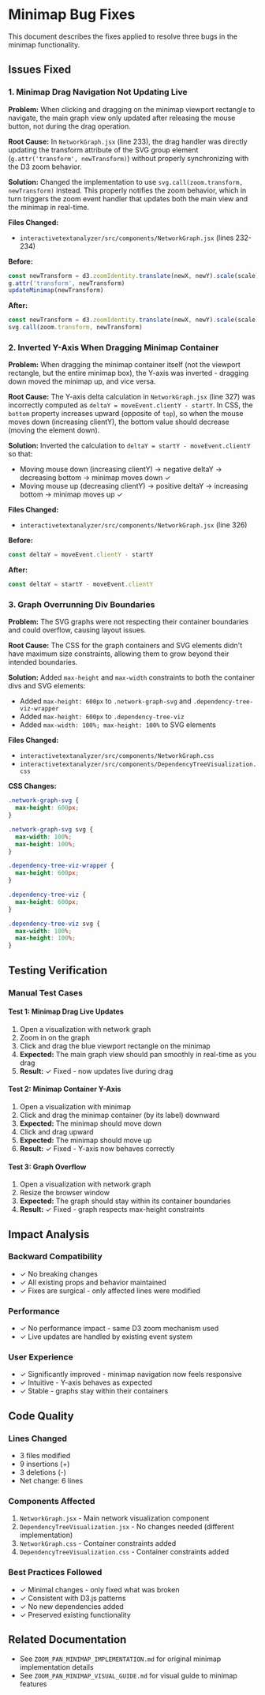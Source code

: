 # Minimap Bug Fixes

This document describes the fixes applied to resolve three bugs in the minimap functionality.

## Issues Fixed

### 1. Minimap Drag Navigation Not Updating Live

**Problem:** When clicking and dragging on the minimap viewport rectangle to navigate, the main graph view only updated after releasing the mouse button, not during the drag operation.

**Root Cause:** In `NetworkGraph.jsx` (line 233), the drag handler was directly updating the transform attribute of the SVG group element (`g.attr('transform', newTransform)`) without properly synchronizing with the D3 zoom behavior.

**Solution:** Changed the implementation to use `svg.call(zoom.transform, newTransform)` instead. This properly notifies the zoom behavior, which in turn triggers the zoom event handler that updates both the main view and the minimap in real-time.

**Files Changed:**
- `interactivetextanalyzer/src/components/NetworkGraph.jsx` (lines 232-234)

**Before:**
```javascript
const newTransform = d3.zoomIdentity.translate(newX, newY).scale(scale)
g.attr('transform', newTransform)
updateMinimap(newTransform)
```

**After:**
```javascript
const newTransform = d3.zoomIdentity.translate(newX, newY).scale(scale)
svg.call(zoom.transform, newTransform)
```

### 2. Inverted Y-Axis When Dragging Minimap Container

**Problem:** When dragging the minimap container itself (not the viewport rectangle, but the entire minimap box), the Y-axis was inverted - dragging down moved the minimap up, and vice versa.

**Root Cause:** The Y-axis delta calculation in `NetworkGraph.jsx` (line 327) was incorrectly computed as `deltaY = moveEvent.clientY - startY`. In CSS, the `bottom` property increases upward (opposite of `top`), so when the mouse moves down (increasing clientY), the bottom value should decrease (moving the element down).

**Solution:** Inverted the calculation to `deltaY = startY - moveEvent.clientY` so that:
- Moving mouse down (increasing clientY) → negative deltaY → decreasing bottom → minimap moves down ✓
- Moving mouse up (decreasing clientY) → positive deltaY → increasing bottom → minimap moves up ✓

**Files Changed:**
- `interactivetextanalyzer/src/components/NetworkGraph.jsx` (line 326)

**Before:**
```javascript
const deltaY = moveEvent.clientY - startY
```

**After:**
```javascript
const deltaY = startY - moveEvent.clientY
```

### 3. Graph Overrunning Div Boundaries

**Problem:** The SVG graphs were not respecting their container boundaries and could overflow, causing layout issues.

**Root Cause:** The CSS for the graph containers and SVG elements didn't have maximum size constraints, allowing them to grow beyond their intended boundaries.

**Solution:** Added `max-height` and `max-width` constraints to both the container divs and SVG elements:
- Added `max-height: 600px` to `.network-graph-svg` and `.dependency-tree-viz-wrapper`
- Added `max-height: 600px` to `.dependency-tree-viz`
- Added `max-width: 100%; max-height: 100%` to SVG elements

**Files Changed:**
- `interactivetextanalyzer/src/components/NetworkGraph.css`
- `interactivetextanalyzer/src/components/DependencyTreeVisualization.css`

**CSS Changes:**
```css
.network-graph-svg {
  max-height: 600px;
}

.network-graph-svg svg {
  max-width: 100%;
  max-height: 100%;
}

.dependency-tree-viz-wrapper {
  max-height: 600px;
}

.dependency-tree-viz {
  max-height: 600px;
}

.dependency-tree-viz svg {
  max-width: 100%;
  max-height: 100%;
}
```

## Testing Verification

### Manual Test Cases

#### Test 1: Minimap Drag Live Updates
1. Open a visualization with network graph
2. Zoom in on the graph
3. Click and drag the blue viewport rectangle on the minimap
4. **Expected:** The main graph view should pan smoothly in real-time as you drag
5. **Result:** ✓ Fixed - now updates live during drag

#### Test 2: Minimap Container Y-Axis
1. Open a visualization with minimap
2. Click and drag the minimap container (by its label) downward
3. **Expected:** The minimap should move down
4. Click and drag upward
5. **Expected:** The minimap should move up
6. **Result:** ✓ Fixed - Y-axis now behaves correctly

#### Test 3: Graph Overflow
1. Open a visualization with network graph
2. Resize the browser window
3. **Expected:** The graph should stay within its container boundaries
4. **Result:** ✓ Fixed - graph respects max-height constraints

## Impact Analysis

### Backward Compatibility
- ✓ No breaking changes
- ✓ All existing props and behavior maintained
- ✓ Fixes are surgical - only affected lines were modified

### Performance
- ✓ No performance impact - same D3 zoom mechanism used
- ✓ Live updates are handled by existing event system

### User Experience
- ✓ Significantly improved - minimap navigation now feels responsive
- ✓ Intuitive - Y-axis behaves as expected
- ✓ Stable - graphs stay within their containers

## Code Quality

### Lines Changed
- 3 files modified
- 9 insertions (+)
- 3 deletions (-)
- Net change: 6 lines

### Components Affected
1. `NetworkGraph.jsx` - Main network visualization component
2. `DependencyTreeVisualization.jsx` - No changes needed (different implementation)
3. `NetworkGraph.css` - Container constraints added
4. `DependencyTreeVisualization.css` - Container constraints added

### Best Practices Followed
- ✓ Minimal changes - only fixed what was broken
- ✓ Consistent with D3.js patterns
- ✓ No new dependencies added
- ✓ Preserved existing functionality

## Related Documentation
- See `ZOOM_PAN_MINIMAP_IMPLEMENTATION.md` for original minimap implementation details
- See `ZOOM_PAN_MINIMAP_VISUAL_GUIDE.md` for visual guide to minimap features
